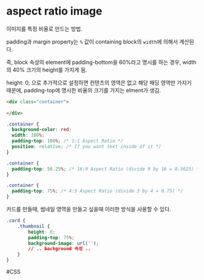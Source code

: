 # aspect ratio image
이미지를 특정 비율로 만드는 방법.

padding과 margin property는 `%` 값이  containing block의 `width`에 의해서 계산된다.

즉,
block 속성의 element에 padding-bottom을 60%라고 명시를 하는 경우, width의 40% 크기의 height를 가지게 됨.

height: 0; 으로 추가적으로 설정하면 컨텐츠의 영역은 없고 해당 패딩 영역만 가지기 때문에, padding-top에 명시한 비율의 크기를 가지는 elment가 생김.

```html
<div class="container">
 
</div>
```


```css
.container {
  background-color: red;
  width: 100%;
  padding-top: 100%; /* 1:1 Aspect Ratio */
  position: relative; /* If you want text inside of it */
}

.container {
  padding-top: 56.25%; /* 16:9 Aspect Ratio (divide 9 by 16 = 0.5625) */
}

.container {
  padding-top: 75%; /* 4:3 Aspect Ratio (divide 3 by 4 = 0.75) */
}
```


카드를 만들때, 썸네일 영역을 만들고 싶을때 이러한 방식을 사용할 수 있다.


```css
.card {
	.thumbnail {
		height: 0;
		padding-top: 75%;
		background-image: url('');
		// .. background 속성 ..
	}
}

```


#CSS